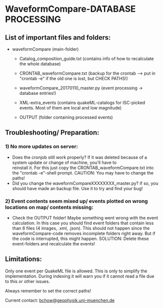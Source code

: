 
# WaveformCompare-DATABASE PROCESSING

## List of important files and folders:

* waveformCompare (main-folder)

  - Catalog_composition_guide.txt (contains info of how to recalculate the whole database)

  - CRONTAB_waveformCompare.txt (backup for the crontab --> put in "crontab -e" if the old one is lost, but CHECK PATHS!)

  - waveformCompare_20170110_master.py (event processing -> database entries!)

  - XML-extra_events (contains quakeML-catalogs for ISC-picked events. Most of them are local and low magnitude)
	
  - OUTPUT (folder containing processed events)
   

## Troubleshooting/ Preparation:

### 1) No more updates on server:
 - Does the cronjob still work properly? If it was deleted because of a system update or change of machine, you'll have to   
   reinstall it. For this just copy the CRONTAB_waveformCompare.txt into the "crontab -e"-shell prompt. CAUTION: You may have 
   to change the paths!
 - Did you change the waveformCompareXXXXXXXX_master.py? if so, you should have made an backup file. Use it to try and find your bug! 


### 2) Event contents seem mixed up/ events plotted on wrong locations on map/ contents missing:
 - Check the OUTPUT folder! Maybe something went wrong with the event calculation. In this case you should find
   event folders that contain less than 6 files (4 images, .xml, .json). This should not happen since the waveformCompare-code
   removes incomplete folders right away. But if the code is interrupted, this might happen.
   SOLUTION: Delete these event-folders and recalculate the events!


## Limitations:


Only one event per QuakeML file is allowed. This is only to simplify the implementation. During indexing it will warn you if it cannot read a file due to this or other issues.


Always remember to set the correct paths!


Current contact: bchow@geophysik.uni-muenchen.de




